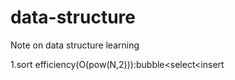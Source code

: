 # data-structure
 Note on data structure learning

1.sort
efficiency(O(pow(N,2))):bubble<select<insert   
